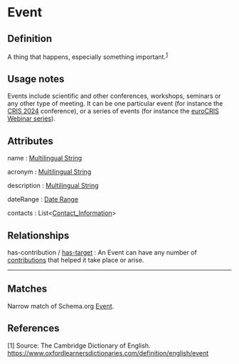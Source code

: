 # Event

## Definition

A thing that happens, especially something important.<sup>[1](#fn1)</sup>

## Usage notes

Events include scientific and other conferences, workshops, seminars or any other type of meeting. 
It can be one particular event (for instance the [CRIS 2024](https://cris2024.eurocris.org/) conference), 
or a series of events (for instance the [euroCRIS Webinar series](https://eurocris.org/eurocris-events)).

## Attributes

name : [Multilingual String](../datatypes/Multilingual_String.md)

acronym : [Multilingual String](../datatypes/Multilingual_String.md)

description : [Multilingual String](../datatypes/Multilingual_String.md)

dateRange : [Date Range](../datatypes/Date_Range.md)

contacts : List<[Contact_Information](../datatypes/Contact_Information.md)>

## Relationships

<a name="rel__has-contribution">has-contribution</a> / [has-target](../entities/Contribution_to_Event.md#user-content-rel__has-target) : An Event can have any number of [contributions](../entities/Contribution_to_Event.md) that helped it take place or arise.

---
## Matches
Narrow match of Schema.org [Event](https://schema.org/Event).

## References
<a name="fn1">\[1\]</a> Source: The Cambridge Dictionary of English. https://www.oxfordlearnersdictionaries.com/definition/english/event
